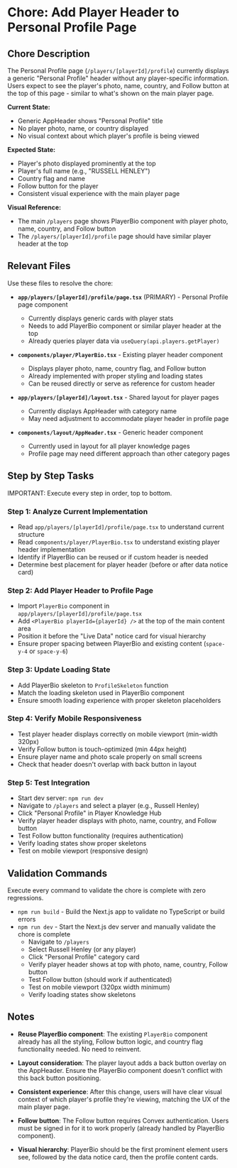 # Chore: Add Player Header to Personal Profile Page

## Chore Description

The Personal Profile page (`/players/[playerId]/profile`) currently displays a generic "Personal Profile" header without any player-specific information. Users expect to see the player's photo, name, country, and Follow button at the top of this page - similar to what's shown on the main player page.

**Current State:**
- Generic AppHeader shows "Personal Profile" title
- No player photo, name, or country displayed
- No visual context about which player's profile is being viewed

**Expected State:**
- Player's photo displayed prominently at the top
- Player's full name (e.g., "RUSSELL HENLEY")
- Country flag and name
- Follow button for the player
- Consistent visual experience with the main player page

**Visual Reference:**
- The main `/players` page shows PlayerBio component with player photo, name, country, and Follow button
- The `/players/[playerId]/profile` page should have similar player header at the top

## Relevant Files

Use these files to resolve the chore:

- **`app/players/[playerId]/profile/page.tsx`** (PRIMARY) - Personal Profile page component
  - Currently displays generic cards with player stats
  - Needs to add PlayerBio component or similar player header at the top
  - Already queries player data via `useQuery(api.players.getPlayer)`

- **`components/player/PlayerBio.tsx`** - Existing player header component
  - Displays player photo, name, country flag, and Follow button
  - Already implemented with proper styling and loading states
  - Can be reused directly or serve as reference for custom header

- **`app/players/[playerId]/layout.tsx`** - Shared layout for player pages
  - Currently displays AppHeader with category name
  - May need adjustment to accommodate player header in profile page

- **`components/layout/AppHeader.tsx`** - Generic header component
  - Currently used in layout for all player knowledge pages
  - Profile page may need different approach than other category pages

## Step by Step Tasks

IMPORTANT: Execute every step in order, top to bottom.

### Step 1: Analyze Current Implementation

- Read `app/players/[playerId]/profile/page.tsx` to understand current structure
- Read `components/player/PlayerBio.tsx` to understand existing player header implementation
- Identify if PlayerBio can be reused or if custom header is needed
- Determine best placement for player header (before or after data notice card)

### Step 2: Add Player Header to Profile Page

- Import `PlayerBio` component in `app/players/[playerId]/profile/page.tsx`
- Add `<PlayerBio playerId={playerId} />` at the top of the main content area
- Position it before the "Live Data" notice card for visual hierarchy
- Ensure proper spacing between PlayerBio and existing content (`space-y-4` or `space-y-6`)

### Step 3: Update Loading State

- Add PlayerBio skeleton to `ProfileSkeleton` function
- Match the loading skeleton used in PlayerBio component
- Ensure smooth loading experience with proper skeleton placeholders

### Step 4: Verify Mobile Responsiveness

- Test player header displays correctly on mobile viewport (min-width 320px)
- Verify Follow button is touch-optimized (min 44px height)
- Ensure player name and photo scale properly on small screens
- Check that header doesn't overlap with back button in layout

### Step 5: Test Integration

- Start dev server: `npm run dev`
- Navigate to `/players` and select a player (e.g., Russell Henley)
- Click "Personal Profile" in Player Knowledge Hub
- Verify player header displays with photo, name, country, and Follow button
- Test Follow button functionality (requires authentication)
- Verify loading states show proper skeletons
- Test on mobile viewport (responsive design)

## Validation Commands

Execute every command to validate the chore is complete with zero regressions.

- `npm run build` - Build the Next.js app to validate no TypeScript or build errors
- `npm run dev` - Start the Next.js dev server and manually validate the chore is complete
  - Navigate to `/players`
  - Select Russell Henley (or any player)
  - Click "Personal Profile" category card
  - Verify player header shows at top with photo, name, country, Follow button
  - Test Follow button (should work if authenticated)
  - Test on mobile viewport (320px width minimum)
  - Verify loading states show skeletons

## Notes

- **Reuse PlayerBio component**: The existing `PlayerBio` component already has all the styling, Follow button logic, and country flag functionality needed. No need to reinvent.

- **Layout consideration**: The player layout adds a back button overlay on the AppHeader. Ensure the PlayerBio component doesn't conflict with this back button positioning.

- **Consistent experience**: After this change, users will have clear visual context of which player's profile they're viewing, matching the UX of the main player page.

- **Follow button**: The Follow button requires Convex authentication. Users must be signed in for it to work properly (already handled by PlayerBio component).

- **Visual hierarchy**: PlayerBio should be the first prominent element users see, followed by the data notice card, then the profile content cards.
